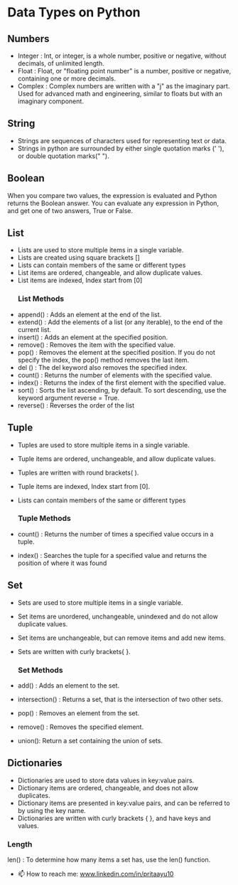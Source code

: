 # Data Types on Python
## Numbers
- Integer : Int, or integer, is a whole number, positive or negative, without decimals, of unlimited length.
- Float : Float, or "floating point number" is a number, positive or negative, containing one or more decimals.
- Complex : Complex numbers are written with a "j" as the imaginary part. Used for advanced math and engineering, similar to floats but with an imaginary component.
## String
- Strings are sequences of characters used for representing text or data.
- Strings in python are surrounded by either single quotation marks (' '), or double quotation marks(" ").
## Boolean
When you compare two values, the expression is evaluated and Python returns the Boolean answer.
You can evaluate any expression in Python, and get one of two answers, True or False.

## List
- Lists are used to store multiple items in a single variable.
- Lists are created using square brackets []
- Lists can contain members of the same or different types
- List items are ordered, changeable, and allow duplicate values.
- List items are indexed, Index start from [0]
  ### List Methods
- append() : Adds an element at the end of the list.
- extend() : Add the elements of a list (or any iterable), to the end of the current list.
- insert() : Adds an element at the specified position.
- remove() : Removes the item with the specified value.
- pop() : Removes the element at the specified position. If you do not specify the index, the pop() method removes the last item.
- del () : The del keyword also removes the specified index.
- count() : Returns the number of elements with the specified value.
- index() : Returns the index of the first element with the specified value.
- sort() : Sorts the list ascending, by default. To sort descending, use the keyword argument reverse = True.
- reverse() : Reverses the order of the list

## Tuple
- Tuples are used to store multiple items in a single variable.
- Tuple items are ordered, unchangeable, and allow duplicate values.
- Tuples are written with round brackets( ).
- Tuple items are indexed, Index start from [0].
- Lists can contain members of the same or different types

  ### Tuple Methods
- count() : Returns the number of times a specified value occurs in a tuple.
- index() : Searches the tuple for a specified value and returns the position of where it was found
## Set
- Sets are used to store multiple items in a single variable.
- Set items are unordered, unchangeable, unindexed and do not allow duplicate values.
- Set items are unchangeable, but can remove items and add new items.
- Sets are written with curly brackets{ }.

  ### Set Methods
- add() : Adds an element to the set.
- intersection() : Returns a set, that is the intersection of two other sets.
- pop() : Removes an element from the set.
- remove() : Removes the specified element.
- union(): Return a set containing the union of sets.
  
## Dictionaries
- Dictionaries are used to store data values in key:value pairs.
- Dictionary items are ordered, changeable, and does not allow duplicates.
- Dictionary items are presented in key:value pairs, and can be referred to by using the key name.
- Dictionaries are written with curly brackets { }, and have keys and values.
  
### Length
len() : To determine how many items a set has, use the len() function.

- 📫 How to reach me: www.linkedin.com/in/pritaayu10

